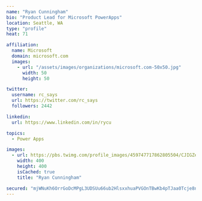 ```yaml
---
name: "Ryan Cunningham"
bio: "Product Lead for Microsoft PowerApps"
location: Seattle, WA
type: "profile"
heat: 71

affiliation:
  name: Microsoft
  domain: microsoft.com
  images:
    - url: "/assets/images/organizations/microsoft.com-50x50.jpg"
      width: 50
      height: 50

twitter:
  username: rc_says
  url: https://twitter.com/rc_says
  followers: 2442

linkedin:
  url: https://www.linkedin.com/in/rycu

topics:
  - Power Apps

images:
  - url: https://pbs.twimg.com/profile_images/459747717862805504/CJIGZejd_400x400.png
    width: 400
    height: 400
    isCached: true
    title: "Ryan Cunningham"

secured: "mjWNuKh6OrrGoDcMPgL3UDSUu66ub2HlsxxhuaPVGOnTBwKb4pTJaa0Tcje8n1nguAsV5WjiybRQXYVGUEkzGhi2Jp2CjFsSbxVSJwwPSU0Q9iIknRBHVTIyeUjGP+m/WlwcVHFAIJf4m/bodU+l1/ykuoxm/rCnhJxb6PNaVr9IuMSrwrHr1lHQ2jLFbKP3XYOODaN1cPYtgfCFk9hARpzxLHVCjU8tBDhJoIavFbtpCU5dqmL34cQDdHHqE+INVBiQv4tQFbWgz97K5Jc0Bshw3FRkiy77ZXAWfyH2KRk7ksYFEhayQhdmwetl6onorZOnKKsghhgbsNatNaNyC4dxwlt/fVoVRfMfjQQ3cGkRjifKUKxnrJXhep0pILPIkz2NPtLjzqkUYsW+UAHCsRHUTOCFdPuc7CSx9Q+JEGQ=;ZcQXXUiOBjIjSaGLqjHwJA=="
---
```


